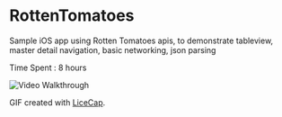 # RottenTomatoes
Sample iOS app using Rotten Tomatoes apis, to demonstrate tableview, master detail navigation, basic networking, json parsing

Time Spent : 8 hours

![Video Walkthrough](tomatoes.gif)

GIF created with [LiceCap](http://www.cockos.com/licecap/).
